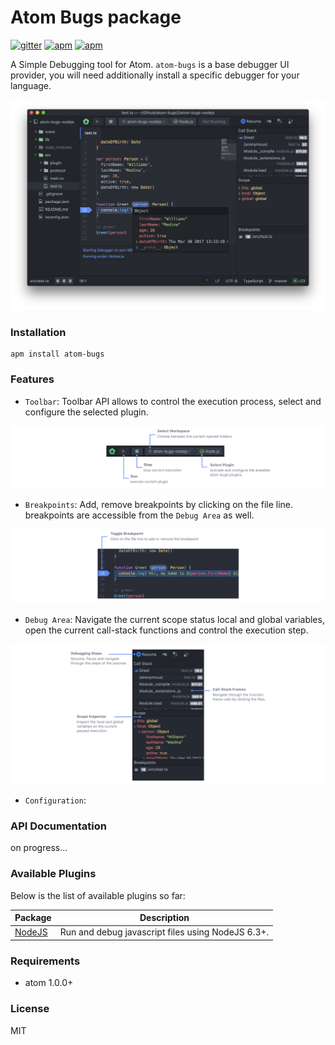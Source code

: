 # Atom Bugs package

[![gitter](https://img.shields.io/gitter/room/atom-bugs/atom-bugs.svg?style=flat-square)](https://gitter.im/atom-bugs/atom-bugs?utm_source=badge&utm_medium=badge&utm_campaign=pr-badge&utm_content=badge)
[![apm](https://img.shields.io/apm/v/atom-bugs.svg?style=flat-square)](https://atom.io/packages/atom-bugs)
[![apm](https://img.shields.io/apm/l/atom-bugs.svg?style=flat-square)](https://github.com/willyelm/atom-bug/blob/master/LICENSE.md)

A Simple Debugging tool for Atom. `atom-bugs` is a base debugger UI provider, you will need  additionally install a specific debugger for your language.

![preview](https://raw.githubusercontent.com/atom-bugs/atom-bugs/master/assets/preview.png)

### Installation

```
apm install atom-bugs
```

### Features

- `Toolbar`: Toolbar API allows to control the execution process, select and configure the selected plugin.

![feature](https://raw.githubusercontent.com/atom-bugs/atom-bugs/master/assets/toolbar-preview.png)

- `Breakpoints`: Add, remove breakpoints by clicking on the file line. breakpoints are accessible from the `Debug Area` as well.

![feature](https://raw.githubusercontent.com/atom-bugs/atom-bugs/master/assets/breakpoint-preview.png)

- `Debug Area`: Navigate the current scope status local and global variables, open the current call-stack functions and control the execution step.

![feature](https://raw.githubusercontent.com/atom-bugs/atom-bugs/master/assets/debug-area-preview.png)

- `Configuration`:

### API Documentation

on progress...

### Available Plugins

Below is the list of available plugins so far:

Package|Description
---|---
[NodeJS](https://atom.io/packages/atom-bugs-nodejs)|Run and debug javascript files using NodeJS 6.3+.

### Requirements
- atom 1.0.0+

### License

MIT
